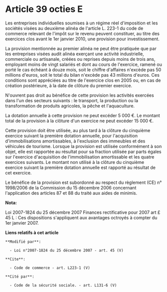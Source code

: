# Article 39 octies E

Les entreprises individuelles soumises à un régime réel d'imposition et les sociétés visées au deuxième alinéa de l'article
L. 223-1 du code de commerce relevant de l'impôt sur le revenu peuvent constituer, au titre des exercices clos avant le 1er
janvier 2010, une provision pour investissement. 

La provision mentionnée au premier alinéa ne peut être pratiquée que par les entreprises visées audit alinéa exerçant une
activité industrielle, commerciale ou artisanale, créées ou reprises depuis moins de trois ans, employant moins de vingt
salariés et dont au cours de l'exercice, ramené ou porté le cas échéant à douze mois, soit le chiffre d'affaires n'excède pas
50 millions d'euros, soit le total du bilan n'excède pas 43 millions d'euros. Ces conditions sont appréciées au titre de
l'exercice clos en 2005 ou, en cas de création postérieure, à la date de clôture du premier exercice. 

N'ouvrent pas droit au bénéfice de cette provision les activités exercées dans l'un des secteurs suivants : le transport, la
production ou la transformation de produits agricoles, la pêche et l'aquaculture. 

La dotation annuelle à cette provision ne peut excéder 5 000 €. Le montant total de la provision à la clôture d'un exercice
ne peut excéder 15 000 €. 

Cette provision doit être utilisée, au plus tard à la clôture du cinquième exercice suivant la première dotation annuelle,
pour l'acquisition d'immobilisations amortissables, à l'exclusion des immeubles et des véhicules de tourisme. Lorsque la
provision est utilisée conformément à son objet, elle est rapportée au résultat pour sa fraction utilisée par parts égales
sur l'exercice d'acquisition de l'immobilisation amortissable et les quatre exercices suivants. Le montant non utilisé à la
clôture du cinquième exercice suivant la première dotation annuelle est rapporté au résultat de cet exercice. 

Le bénéfice de la provision est subordonné au respect du règlement (CE) n° 1998/2006 de la Commission du 15 décembre 2006
concernant l'application des articles 87 et 88 du traité aux aides de minimis.

**Nota:**

Loi 2007-1824 du 25 décembre 2007 Finances rectificative pour 2007 art £ 45 L : Ces dispositions s'appliquent aux avantages
octroyés à compter du 1er janvier 2007.

**Liens relatifs à cet article**

	**Modifié par**:

	  - Loi n°2007-1824 du 25 décembre 2007 - art. 45 (V)

	**Cite**:

	  - Code de commerce - art. L223-1 (V)

	**Cité par**:

	  - Code de la sécurité sociale. - art. L131-6 (V)
